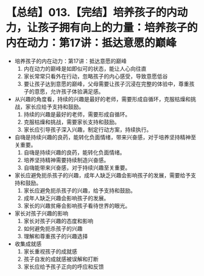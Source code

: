 # 【总结】013.【完结】培养孩子的内动力，让孩子拥有向上的力量：培养孩子的内在动力：第17讲：抵达意愿的巅峰

-   培养孩子的内在动力：第17讲：抵达意愿的巅峰
    1.  内在动力的巅峰是如即似可的状态，能让人心向往直
    2.  家长常常只看外在行动，忽略孩子的内心感受，导致意愿低谷
    3.  要让孩子达到意愿的巅峰，父母需要让孩子沉浸在完整的体验中，尊重孩子的意愿，允许孩子体验满足感。
-   从兴趣的角度看，持续的兴趣是最好的老师，需要形成自循环，克服枯燥和挑战，家长应给予支持和鼓励。
    1.  持续的兴趣是最好的老师，需要形成自循环。
    2.  克服枯燥和挑战，需要家长支持和鼓励。
    3.  家长应引导孩子深入兴趣，制定行动方案，持续执行。
-   自嗨是持续兴趣的良药，能转化负面情绪，带来兴奋感，对于培养坚持精神至关重要。
    1.  自嗨是持续兴趣的良药，能转化负面情绪。
    2.  培养坚持精神需要持续制造兴奋感。
    3.  自嗨能带来兴奋感，对于持续兴趣至关重要。
-   家长应避免扼杀孩子的兴趣，成年人缺乏兴趣会影响孩子的发展，需要给予支持和鼓励。
    1.  家长应避免扼杀孩子的兴趣，给予支持和鼓励。
    2.  成年人缺乏兴趣会影响孩子的发展。
    3.  家长的兴趣贫瘠会影响孩子看待世界的眼光。
-   家长对孩子兴趣的影响
    1.  家长对孩子兴趣的态度和影响
    2.  如何避免扼杀孩子的兴趣
    3.  理解和尊重孩子的兴趣选择
-   收集成就感
    1.  家长重视孩子的成就感
    2.  孩子自发的成就感被误解和打断
    3.  家长应给予孩子正向的呼应和反馈